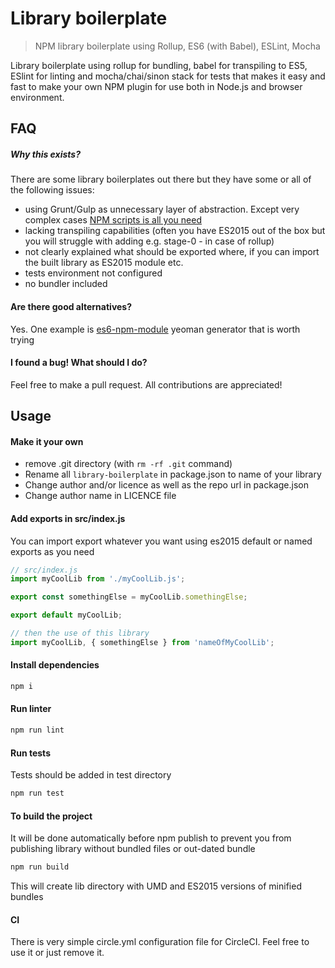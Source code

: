 # Library boilerplate
> NPM library boilerplate using Rollup, ES6 (with Babel), ESLint, Mocha

Library boilerplate using rollup for bundling, babel for transpiling to ES5, ESlint for linting and mocha/chai/sinon stack for tests that makes it easy and fast to make your own NPM plugin for use both in Node.js and browser environment.

## FAQ
##### Why this exists?
There are some library boilerplates out there but they have some or all of the following issues:
 * using Grunt/Gulp as unnecessary layer of abstraction. Except very complex cases [NPM scripts is all you need](https://www.keithcirkel.co.uk/why-we-should-stop-using-grunt/)
 * lacking transpiling capabilities (often you have ES2015 out of the box but you will struggle with adding e.g. stage-0 - in case of rollup)
 * not clearly explained what should be exported where, if you can import the built library as ES2015 module etc.
 * tests environment not configured
 * no bundler included

#### Are there good alternatives?
Yes. One example is [es6-npm-module](https://github.com/ghaiklor/generator-es6-npm-module) yeoman generator that is worth trying 

#### I found a bug! What should I do?
Feel free to make a pull request. All contributions are appreciated! 

## Usage

#### Make it your own
* remove .git directory (with `rm -rf .git` command)
* Rename all `library-boilerplate` in package.json to name of your library
* Change author and/or licence as well as the repo url in package.json
* Change author name in LICENCE file

#### Add exports in src/index.js
You can import export whatever you want using es2015 default or named exports as you need
```javascript
// src/index.js
import myCoolLib from './myCoolLib.js';

export const somethingElse = myCoolLib.somethingElse; 

export default myCoolLib;

// then the use of this library
import myCoolLib, { somethingElse } from 'nameOfMyCoolLib';
```

#### Install dependencies
```bash
npm i
```

#### Run linter

```bash
npm run lint
```

#### Run tests
Tests should be added in test directory
```bash
npm run test
```

#### To build the project
It will be done automatically before npm publish to prevent you from publishing library without bundled files or out-dated bundle
```bash
npm run build
```
This will create lib directory with UMD and ES2015 versions of minified bundles

#### CI
There is very simple circle.yml configuration file for CircleCI. Feel free to use it or just remove it.